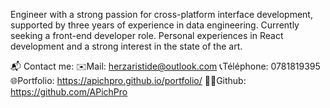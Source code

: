 Engineer with a strong passion for cross-platform interface development, supported by three years of experience in data engineering. Currently seeking a front-end developer role. Personal experiences in React development and a strong interest in the state of the art.

📬 Contact me:
✉️Mail: herzaristide@outlook.com
📞Téléphone: 0781819395
🌐Portfolio: https://apichpro.github.io/portfolio/
👨‍💻Github: https://github.com/APichPro
